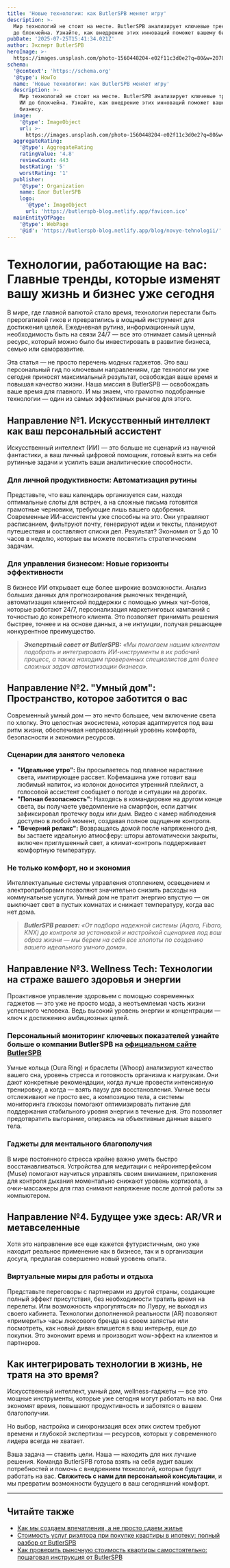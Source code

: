 ```yaml
---
title: 'Новые технологии: как ButlerSPB меняет игру'
description: >-
  Мир технологий не стоит на месте. ButlerSPB анализирует ключевые тренды: от ИИ
  до блокчейна. Узнайте, как внедрение этих инноваций поможет вашему бизнесу.
pubDate: '2025-07-25T15:41:34.021Z'
author: Эксперт ButlerSPB
heroImage: >-
  https://images.unsplash.com/photo-1560448204-e02f11c3d0e2?q=80&w=2070&auto=format&fit=crop
schema:
  '@context': 'https://schema.org'
  '@type': HowTo
  name: 'Новые технологии: как ButlerSPB меняет игру'
  description: >-
    Мир технологий не стоит на месте. ButlerSPB анализирует ключевые тренды: от
    ИИ до блокчейна. Узнайте, как внедрение этих инноваций поможет вашему
    бизнесу.
  image:
    '@type': ImageObject
    url: >-
      https://images.unsplash.com/photo-1560448204-e02f11c3d0e2?q=80&w=2070&auto=format&fit=crop
  aggregateRating:
    '@type': AggregateRating
    ratingValue: '4.8'
    reviewCount: 443
    bestRating: '5'
    worstRating: '1'
  publisher:
    '@type': Organization
    name: Блог ButlerSPB
    logo:
      '@type': ImageObject
      url: 'https://butlerspb-blog.netlify.app/favicon.ico'
  mainEntityOfPage:
    '@type': WebPage
    '@id': 'https://butlerspb-blog.netlify.app/blog/novye-tehnologii/'
---
```

# Технологии, работающие на вас: Главные тренды, которые изменят вашу жизнь и бизнес уже сегодня

В мире, где главной валютой стало время, технологии перестали быть прерогативой гиков и превратились в мощный инструмент для достижения целей. Ежедневная рутина, информационный шум, необходимость быть на связи 24/7 — все это отнимает самый ценный ресурс, который можно было бы инвестировать в развитие бизнеса, семью или саморазвитие.

Эта статья — не просто перечень модных гаджетов. Это ваш персональный гид по ключевым направлениям, где технологии уже сегодня приносят максимальный результат, освобождая ваше время и повышая качество жизни. Наша миссия в ButlerSPB — освобождать ваше время для главного. И мы знаем, что грамотно подобранные технологии — один из самых эффективных рычагов для этого.

## Направление №1. Искусственный интеллект как ваш персональный ассистент

Искусственный интеллект (ИИ) — это больше не сценарий из научной фантастики, а ваш личный цифровой помощник, готовый взять на себя рутинные задачи и усилить ваши аналитические способности.

### Для личной продуктивности: Автоматизация рутины

Представьте, что ваш календарь организуется сам, находя оптимальные слоты для встреч, а на сложные письма готовятся грамотные черновики, требующие лишь вашего одобрения. Современные ИИ-ассистенты уже способны на это. Они управляют расписанием, фильтруют почту, генерируют идеи и тексты, планируют путешествия и составляют списки дел. Результат? Экономия от 5 до 10 часов в неделю, которые вы можете посвятить стратегическим задачам.

### Для управления бизнесом: Новые горизонты эффективности

В бизнесе ИИ открывает еще более широкие возможности. Анализ больших данных для прогнозирования рыночных тенденций, автоматизация клиентской поддержки с помощью умных чат-ботов, которые работают 24/7, персонализация маркетинговых кампаний с точностью до конкретного клиента. Это позволяет принимать решения быстрее, точнее и на основе данных, а не интуиции, получая решающее конкурентное преимущество.

> ***Экспертный совет от ButlerSPB:*** *«Мы помогаем нашим клиентам подобрать и интегрировать ИИ-инструменты в их рабочий процесс, а также находим проверенных специалистов для более сложных задач автоматизации бизнеса».*

## Направление №2. "Умный дом": Пространство, которое заботится о вас

Современный умный дом — это нечто большее, чем включение света по хлопку. Это целостная экосистема, которая адаптируется под ваш ритм жизни, обеспечивая непревзойденный уровень комфорта, безопасности и экономии ресурсов.

### Сценарии для занятого человека

*   **"Идеальное утро":** Вы просыпаетесь под плавное нарастание света, имитирующее рассвет. Кофемашина уже готовит ваш любимый напиток, из колонок доносится утренний плейлист, а голосовой ассистент сообщает о погоде и ситуации на дорогах.
*   **"Полная безопасность":** Находясь в командировке на другом конце света, вы получаете уведомление на смартфон, если датчик зафиксировал протечку воды или дым. Видео с камер наблюдения доступно в любой момент, создавая полное ощущение контроля.
*   **"Вечерний релакс":** Возвращаясь домой после напряженного дня, вы застаете идеальную атмосферу: шторы автоматически закрыты, включен приглушенный свет, а климат-контроль поддерживает комфортную температуру.

### Не только комфорт, но и экономия

Интеллектуальные системы управления отоплением, освещением и электроприборами позволяют значительно снизить расходы на коммунальные услуги. Умный дом не тратит энергию впустую — он выключает свет в пустых комнатах и снижает температуру, когда вас нет дома.

> ***ButlerSPB решает:*** *«От подбора надежной системы (Aqara, Fibaro, KNX) до контроля за установкой и настройкой сценариев под ваш образ жизни — мы берем на себя все хлопоты по созданию вашего идеального умного дома».*

## Направление №3. Wellness Tech: Технологии на страже вашего здоровья и энергии

Проактивное управление здоровьем с помощью современных гаджетов — это уже не просто мода, а неотъемлемая часть жизни успешного человека. Ведь высокий уровень энергии и концентрации — ключ к достижению амбициозных целей.

### Персональный мониторинг ключевых показателей узнайте больше о компании ButlerSPB на <a href="https://butlerspb.ru/o-nas" target="_blank" rel="nofollow">официальном сайте ButlerSPB</a>

Умные кольца (Oura Ring) и браслеты (Whoop) анализируют качество вашего сна, уровень стресса и готовность организма к нагрузкам. Они дают конкретные рекомендации, когда лучше провести интенсивную тренировку, а когда — взять паузу для восстановления. Умные весы отслеживают не просто вес, а композицию тела, а системы мониторинга глюкозы помогают оптимизировать питание для поддержания стабильного уровня энергии в течение дня. Это позволяет предотвратить выгорание, опираясь на объективные данные вашего тела.

### Гаджеты для ментального благополучия

В мире постоянного стресса крайне важно уметь быстро восстанавливаться. Устройства для медитации с нейроинтерфейсом (Muse) помогают научиться управлять своим вниманием, приложения для контроля дыхания моментально снижают уровень кортизола, а очки-массажеры для глаз снимают напряжение после долгой работы за компьютером.

## Направление №4. Будущее уже здесь: AR/VR и метавселенные

Хотя это направление все еще кажется футуристичным, оно уже находит реальное применение как в бизнесе, так и в организации досуга, предлагая совершенно новый уровень опыта.

### Виртуальные миры для работы и отдыха

Представьте переговоры с партнерами из другой страны, создающие полный эффект присутствия, без необходимости тратить время на перелеты. Или возможность «прогуляться» по Лувру, не выходя из своего кабинета. Технологии дополненной реальности (AR) позволяют «примерить» часы люксового бренда на своем запястье или посмотреть, как новый диван впишется в ваш интерьер, еще до покупки. Это экономит время и производит wow-эффект на клиентов и партнеров.

## Как интегрировать технологии в жизнь, не тратя на это время?

Искусственный интеллект, умный дом, wellness-гаджеты — все это мощные инструменты, которые уже сегодня могут работать на вас. Они экономят время, повышают продуктивность и заботятся о вашем благополучии.

Но выбор, настройка и синхронизация всех этих систем требуют времени и глубокой экспертизы — ресурсов, которых у современного лидера всегда не хватает.

Ваша задача — ставить цели. Наша — находить для них лучшие решения. Команда ButlerSPB готова взять на себя аудит ваших потребностей и помочь с внедрением технологий, которые будут работать на вас. **Свяжитесь с нами для персональной консультации**, и мы превратим возможности будущего в ваш сегодняшний комфорт.

---

## Читайте также

*   [Как мы создаем впечатления, а не просто сдаем жилье](/blog/kak-my-sozdaem-vpechatleniya-a-ne-prosto-sdaem-zhile/)
*   [Стоимость услуг риэлтора при покупке квартиры в ипотеку: полный разбор от ButlerSPB](/blog/stoimost-uslug-rieltora-pri-pokupke-kvartiry-v-ipoteku/)
*   [Как проверить рыночную стоимость квартиры самостоятельно: пошаговая инструкция от ButlerSPB](/blog/kak-proverit-rynochnuyu-stoimost-kvartiry-samostoyatelno/)

